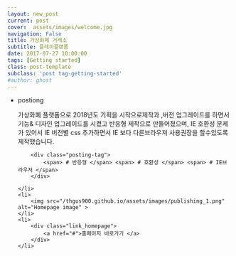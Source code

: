 ```yaml
---
layout: new_post
current: post
cover:  assets/images/welcome.jpg
navigation: False
title: 가상화폐 거래소
subtitle: 플레이플랫폼
date: 2017-07-27 10:00:00 
tags: [Getting started]
class: post-template
subclass: 'post tag-getting-started'
#author: ghost
---
```


<ul class="new_postlist">
	<li>
		<p class="postiong">postiong</p>
		<p class="post_text">가상화폐 플랫폼으로 2018년도 기획을 시작으로제작과 ,버전 업그레이드를 하면서  기능& 디자인 업그레이드를 시켰고 반응형 제작으로 만들어졌으며, 
		IE 호환성 문제가 있어서  IE 버전별 css 추가하면서 IE 보다 다른브라우져 사용권장을 할수있도록 제작했습니다.</p>

		<div class="posting-tag">
			<span> # 반응형 </span> <span> # 호환성 </span> <span> # IE브라우저 </span>
		</div>
		
	</li>
	<li>
		<img src="/thgus900.github.io/assets/images/publishing_1.png" alt="Homepage image" >
	</li>
	<li>
		<div class="link_homepage">
			<a href="#">홈페이지 바로가기 </a>
		</div>
	</li>
	
</ul>




